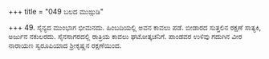 +++
title = "049 ಬಲದ ಮುಙ್ಗುಡಿ"

+++
49. ಸೈನ್ಯದ ಮುಂಭಾಗ ಭೀಮನದು. ಹಿಂಬದಿಯಲ್ಲಿ ಅವನ ಕಾವಲು ಪಡೆ. ಬೀಡಾರದ ಸುತ್ತಲಿನ ರಕ್ಷಣೆ ಸಾತ್ಯಕಿ, ಅರ್ಜುನ ನಕುಲರದು. ಸೈನಸಾಗರದಲ್ಲಿ ರಾತ್ರಿಯ ಕಾವಲು ಘಟೋತ್ಕಚನಿಗೆ. ಪಾಂಡವರ ಉಳಿವು ಗದುಗಿನ ವೀರ ನಾರಾಯಣ ಸ್ವರೂಪಿಯಾದ ಶ್ರೀಕೃಷ್ಣನ ರಕ್ಷಣೆಯಿಂದ.